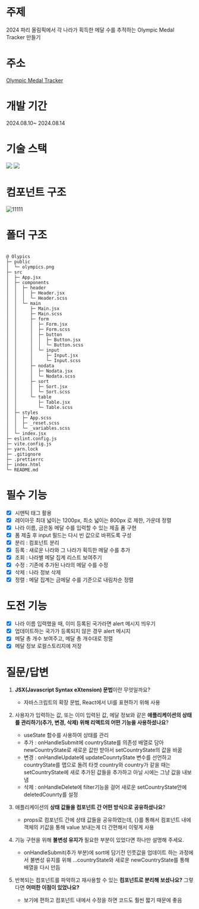 # 주제

2024 파리 올림픽에서 각 나라가 획득한 메달 수를 추적하는 Olympic Medal Tracker 만들기

# 주소

[Olympic Medal Tracker](https://react-sigma-beryl.vercel.app//)

# 개발 기간

2024.08.10~ 2024.08.14

# 기술 스택

<img src="https://img.shields.io/badge/sass-CC6699?style=for-the-badge&logo=sass&logoColor=white"> <img src="https://img.shields.io/badge/react-61DAFB?style=for-the-badge&logo=react&logoColor=white">
<br>

# 컴포넌트 구조

![11111](https://github.com/user-attachments/assets/50618995-f551-4c93-924d-b9836b950aef)

# 폴더 구조

```

@ Olypics
├─ public
│  └─ olympics.png
├─ src
│  ├─ App.jsx
│  ├─ components
│  │  ├─ header
│  │  │  ├─ Header.jsx
│  │  │  └─ Header.scss
│  │  └─ main
│  │     ├─ Main.jsx
│  │     ├─ Main.scss
│  │     ├─ form
│  │     │  ├─ Form.jsx
│  │     │  ├─ Form.scss
│  │     │  ├─ button
│  │     │  │  ├─ Button.jsx
│  │     │  │  └─ Button.scss
│  │     │  └─ input
│  │     │     ├─ Input.jsx
│  │     │     └─ Input.scss
│  │     ├─ nodata
│  │     │  ├─ Nodata.jsx
│  │     │  └─ Nodata.scss
│  │     ├─ sort
│  │     │  ├─ Sort.jsx
│  │     │  └─ Sort.scss
│  │     └─ table
│  │        ├─ Table.jsx
│  │        └─ Table.scss
│  ├─ styles
│  │  ├─ App.scss
│  │  ├─ _reset.scss
│  │  └─ _variables.scss
│  └─ index.jsx
├─ eslint.config.js
├─ vite.config.js
├─ yarn.lock
├─ .gitignore
├─ .prettierrc
├─ index.html
└─ README.md

```

# 필수 기능

- [x] 시맨틱 태그 활용
- [x] 레이아웃 최대 넓이는 1200px, 최소 넓이는 800px 로 제한, 가운데 정렬
- [x] 나라 이름, 금은동 메달 수를 입력할 수 있는 제출 폼 구현
- [x] 폼 제출 후 input 필드는 다시 빈 값으로 바뀌도록 구성
- [x] 분리 : 컴포넌트 분리
- [x] 등록 : 새로운 나라와 그 나라가 획득한 메달 수를 추가
- [x] 조회 : 나라별 메달 집계 리스트 보여주기
- [x] 수정 : 기존에 추가된 나라의 메달 수를 수정
- [x] 삭제 : 나라 정보 삭제
- [x] 정렬 : 메달 집계는 금메달 수를 기준으로 내림차순 정렬

# 도전 기능

- [x] 나라 이름 입력했을 때, 이미 등록된 국가라면 alert 메시지 띄우기
- [x] 업데이트하는 국가가 등록되지 않은 경우 alert 메시지
- [x] 메달 총 개수 보여주고, 메달 총 개수대로 정렬
- [x] 메달 정보 로컬스토리지에 저장

# 질문/답변

1. **JSX(Javascript Syntax eXtension) 문법**이란 무엇일까요?

   - 자바스크립트의 확장 문법, React에서 UI를 표현하기 위해 사용

2. 사용자가 입력하는 값, 또는 이미 입력된 값, 메달 정보와 같은 **애플리케이션의 상태를 관리하기(추가, 변경, 삭제) 위해 리액트의 어떤 기능을 사용하셨나요**?

   - useState 함수를 사용하여 상태를 관리
   - 추가 : onHandleSubmit에 countryState를 의존성 배열로 담아 newCountryState로 새로운 값만 받아서 setCountryState의 값을 바꿈
   - 변경 : onHandleUpdate에 updateCounrtyState 변수를 선언하고 countryState를 맵으로 돌려 타겟 country와 country가 같을 때는 setCountryState에 새로 추가된 값들을 추가하고 아닐 시에는 그냥 값을 내보냄
   - 삭제 : onHandleDelete에 filter기능을 걸어 새로운 setCountryState안에 deletedCounrty를 설정

3. 애플리케이션의 **상태 값들을 컴포넌트 간 어떤 방식으로 공유하셨나요**?

   - props로 컴포넌트 간에 상태 값들을 공유하였는데, {}를 통해서 컴포넌트 내에 객체의 키값을 통해 value 보내는게 더 간편해서 이렇게 사용

4. 기능 구현을 위해 **불변성 유지가** 필요한 부분이 있었다면 하나만 설명해 주세요.

   - onHandleSubmit(추가 부분)에 sort에 담기전 인풋값을 업데이트 하는 과정에서 불변성 유지를 위해 ...countryState와 새로운 newCountryState를 통해 배열을 다시 만듬

5. 반복되는 컴포넌트를 파악하고 재사용할 수 있는 **컴포넌트로 분리해 보셨나요?** 그렇다면 **어떠한 이점이 있었나요?**

   - 보기에 편하고 컴포넌트 내에서 수정을 하면 코드도 훨씬 짧기 때문에 좋음
